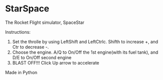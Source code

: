 # StarSpace
The Rocket Flight simulator, SpaceStar

Instructions:
1. Set the throlle by using LeftShift and LeftCtrlc. Shifth to increase +, and Ctr to decrease -.
2. Choose the engine. A/Q to On/Off the 1st engine(with its fuel tank), and D/E to On/Off second engine
3. BLAST OFF!!! Click Up arrow to accelerate

Made in Python
